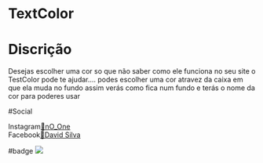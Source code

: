 # TextColor

<h1>Discrição</h1>

<p>Desejas escolher uma cor so que não saber como ele funciona no seu site o TestColor pode te ajudar....
podes escolher uma cor atravez da caixa em que ela muda no fundo assim verás como fica num fundo e terás o nome da cor para poderes usar</p>

#Social 

 <span>Instagram</span><a href="https://www.instagram.com/n0_0ne__dsk/">🔗nO_One</a>
 <br>
  <span>Facebook</span><a href="https://www.facebook.com/profile.php?id=100022168362806">🔗David Silva</a>
  
  #badge
  <img src="https://img.shields.io/static/v1?label=license&message=MIT&color=7159c1&style=for-the-badge&logo=ghost"/>
 
